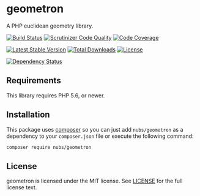 # geometron
A PHP euclidean geometry library.

[![Build Status](http://img.shields.io/travis/nubs/geometron.svg?style=flat)](https://travis-ci.org/nubs/geometron)
[![Scrutinizer Code Quality](http://img.shields.io/scrutinizer/g/nubs/geometron.svg?style=flat)](https://scrutinizer-ci.com/g/nubs/geometron/)
[![Code Coverage](http://img.shields.io/coveralls/nubs/geometron.svg?style=flat)](https://coveralls.io/r/nubs/geometron)

[![Latest Stable Version](http://img.shields.io/packagist/v/nubs/geometron.svg?style=flat)](https://packagist.org/packages/nubs/geometron)
[![Total Downloads](http://img.shields.io/packagist/dt/nubs/geometron.svg?style=flat)](https://packagist.org/packages/nubs/geometron)
[![License](http://img.shields.io/packagist/l/nubs/geometron.svg?style=flat)](https://packagist.org/packages/nubs/geometron)

[![Dependency Status](https://www.versioneye.com/user/projects/53651f2bfe0d07d72700005e/badge.svg?style=flat)](https://www.versioneye.com/user/projects/53651f2bfe0d07d72700005e)

## Requirements
This library requires PHP 5.6, or newer.

## Installation
This package uses [composer](https://getcomposer.org) so you can just add
`nubs/geometron` as a dependency to your `composer.json` file or execute the
following command:

```bash
composer require nubs/geometron
```

## License
geometron is licensed under the MIT license.  See [LICENSE](LICENSE) for the
full license text.
